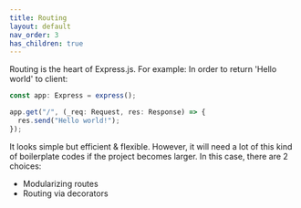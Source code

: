 ```yaml
---
title: Routing
layout: default
nav_order: 3
has_children: true
---
```


Routing is the heart of Express.js. For example: In order to return
'Hello world' to client:

```typescript
const app: Express = express();

app.get("/", (_req: Request, res: Response) => {
  res.send("Hello world!");
});
```

It looks simple but efficient & flexible. However, it will need a lot of this
kind of boilerplate codes if the project becomes larger. In this case, there
are 2 choices:

- Modularizing routes
- Routing via decorators
